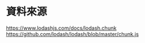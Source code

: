 # 資料來源
https://www.lodashjs.com/docs/lodash.chunk
https://github.com/lodash/lodash/blob/master/chunk.js

